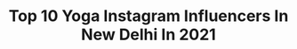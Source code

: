 ---
title: Top 10 Yoga Instagram Influencers In New Delhi In 2021
description: >-
  Find top yoga Instagram influencers in New Delhi in 2021. Most popular hashtags: #yoga #newdelhi #fitness #fitnessmotivation.
platform: Instagram
hits: 13
text_top: Analyze the most popular Instagram accounts on inBeat.
text_bottom: Our search engine aggregates 13 Instagram influencers like this in New Delhi, India for you to contact.
profiles:
  - username: "sathiyantt"
    fullname: >-
      Sathiyan Gnanasekaran
    bio: >-
      International TT player🏓🇮🇳 Career Best WR 2️⃣4️⃣ ARJUNA AWARDEE 2018🎖 For commercial/media enquiry, contact : partnerships@baselineventures.com
    location: "India"
    followers: 17296
    engagement: 595
    commentsToLikes: 0.016460
    id: ck5hn09e1mysd0i1121o306wr
    verified: true
    hashtags: "#sathiyan, #sports, #instalive, #myttshot"
  - username: "nandini3maharaj"
    fullname: >-
      Nandini Maharaj
    bio: >-
      Ye sarkari account nahi hai Teacher, dancer Civil servant in training GS + History Optional strategy available at Unacademy
    location: "India"
    followers: 46239
    engagement: 1811
    commentsToLikes: 0.010677
    id: ck15sojmue1ee0i1923u1i66l
    verified: false
    hashtags: "#covid, #throwback, #upsc, #delhi"
  - username: "mahimakejriwal.art"
    fullname: >-
      M A H I M A   K E J R I W A L
    bio: >-
      Watercolor Artist 🇮🇳 23• B. Arch • MUJ Brand Ambassador - @ebs1952 - 10% off -use MAHIMAEBS Collabs /Paid portraits- 📩 To buy tiny art journals 👇🏻
    location: "India"
    followers: 11709
    engagement: 856
    commentsToLikes: 0.099451
    id: ckap3jldv39j40i78y7y37h82
    verified: false
    hashtags: "#artindia, #waterblog, #papermaking, #aquarelleart"
  - username: "thakur_jyotii"
    fullname: >-
      JYOTI THAKUR
    bio: >-
      🌴New Delhi 💁🏻‍♀️Certified Lifestyle and Fitness Coach 👩🏼‍💻 💁🏻‍♀️On a mission to Inspire and Transform people. 💁🏻‍♀️Dm/Mail me for Online Coaching ⬇️
    location: "India"
    followers: 104334
    engagement: 315
    commentsToLikes: 0.013355
    id: ck0u69bwh1cpt0i194tcnhlam
    verified: false
    hashtags: "#makavelimotivation, #fitness, #delhi, #fitgirlsguide"
  - username: "styleawhileofficial"
    fullname: >-
      Shreya Jain
    bio: >-
      #shreyajain 👠 Fashion and Lifestyle Blogger 👗 Costume Stylist 🧘🏼‍♀️ Fitness Influencer 📍 New Delhi / Punjab 🇮🇳
    location: "India"
    followers: 165538
    engagement: 530
    commentsToLikes: 0.057408
    id: ck9wgrkyfuokp0j78wjzd69ae
    verified: true
    hashtags: "#shreyajain, #beautyinfluencer, #lifestyleblogger, #fitnessinfluencer"
  - username: "theurbanelog"
    fullname: >-
      Vishakha Vij
    bio: >-
      💻@theurbanelog 📸Love•Beauty•Luxury•Well-being• 💌Theurbanelog@gmail.com 🎬Content Creator 📍New Delhi, India
    location: "India"
    followers: 50163
    engagement: 130
    commentsToLikes: 0.117923
    id: ckap4vm0j92yc0i78tr91a7xt
    verified: false
    hashtags: "#shehnaazgill, #selfquarantine, #quarantine, #sidnaaz"
  - username: "theyogagirlmohini"
    fullname: >-
      Mohini Bhatia
    bio: >-
      Yoga Teacher DM for online classes/collaborations RYT 250 hours Featured in Times of India, Women's Health Magazine
    location: "India"
    followers: 27841
    engagement: 335
    commentsToLikes: 0.049793
    id: ck9haztpjersj0j78b0wjx2vd
    verified: false
    hashtags: "#yogastrong, #yogini, #backbend, #instafitness"
  - username: "lipika.tiwari"
    fullname: >-
      Lipika Tiwari
    bio: >-
      A YOUNG DIGITAL ENTREPRENEUR Help people to find platform 🔥 Business developer
    location: "India"
    followers: 8013
    engagement: 785
    commentsToLikes: 0.038972
    id: ckap2hgt3yum10i78xw21stp9
    verified: false
    hashtags: "#indorepost, #model, #lordshiva, #hindutemple"
  - username: "virus_sharma"
    fullname: >-
      Vikas Sharma - DELHI FOODIE 🇮🇳
    bio: >-
      Combination of #food & #fitness Use #virus_sharma 🎈 Verified Zomato Connoisseur 🌏 Level 6 Trip Advisor 📩 For Invites, Collaboration & Promotions
    location: "India"
    followers: 41539
    engagement: 168
    commentsToLikes: 0.014095
    id: ck8t2uger0qzv0j78wm98wp0y
    verified: false
    hashtags: "#lucknow, #yummy, #eggs, #foodiesofinstagram"
  - username: "palkakhurana"
    fullname: >-
      Palka Khurana
    bio: >-
      Fashion l Fitness | Traveller | Lifestyle *Mom of 2 Boys* DM/Email for Collabs
    location: "India"
    followers: 26864
    engagement: 269
    commentsToLikes: 0.081643
    id: ckap6vk93hixs0i787foe2jbp
    verified: false
    hashtags: "#runnersofinstagram, #plixxoinfluencer, #gurgaonmoms, #homeworkout"
---